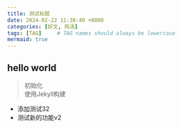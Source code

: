 ```yaml
---
title: 测试标题
date: 2024-02-22 11:38:40 +0800
categories: [好文, 鸡汤]
tags: [TAG]     # TAG names should always be lowercase
mermaid: true
---
```


## hello world

> 初始化  
> 使用Jekyll构建

- 添加测试32
- 测试新的功能v2
